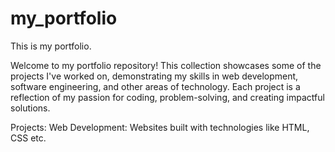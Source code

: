 # my_portfolio
This is my portfolio.

Welcome to my portfolio repository! This collection showcases some of the projects I've worked on, demonstrating my skills in web development, software engineering, and other areas of technology. Each project is a reflection of my passion for coding, problem-solving, and creating impactful solutions.

Projects:
Web Development: Websites built with technologies like HTML, CSS etc.
